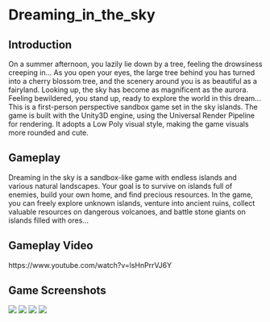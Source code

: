 # Dreaming_in_the_sky
<h2>Introduction</h2>
On a summer afternoon, you lazily lie down by a tree, feeling the drowsiness creeping in... As you open your eyes, the large tree behind you has turned into a cherry blossom tree, and the scenery around you is as beautiful as a fairyland. Looking up, the sky has become as magnificent as the aurora. Feeling bewildered, you stand up, ready to explore the world in this dream... This is a first-person perspective sandbox game set in the sky islands. The game is built with the Unity3D engine, using the Universal Render Pipeline for rendering. It adopts a Low Poly visual style, making the game visuals more rounded and cute.
<h2>Gameplay</h2>
Dreaming in the sky is a sandbox-like game with endless islands and various natural landscapes. Your goal is to survive on islands full of enemies, build your own home, and find precious resources. In the game, you can freely explore unknown islands, venture into ancient ruins, collect valuable resources on dangerous volcanoes, and battle stone giants on islands filled with ores...
<h2>Gameplay Video</h2>
https://www.youtube.com/watch?v=lsHnPrrVJ6Y
<h2>Game Screenshots</h2>
<img src="https://github.com/LeeMoofon0222/Dreaming_in_the_sky/blob/main/ReadMe_Picture/Pic1.png?raw=true">
<img src="https://github.com/LeeMoofon0222/Dreaming_in_the_sky/blob/main/ReadMe_Picture/Pic2.png?raw=true">
<img src="https://github.com/LeeMoofon0222/Dreaming_in_the_sky/blob/main/ReadMe_Picture/Pic3.png?raw=true">
<img src="https://github.com/LeeMoofon0222/Dreaming_in_the_sky/blob/main/ReadMe_Picture/Pic4.png?raw=true">
